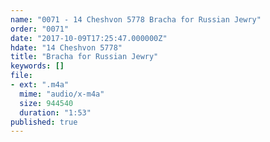 ```yaml
---
name: "0071 - 14 Cheshvon 5778 Bracha for Russian Jewry"
order: "0071"
date: "2017-10-09T17:25:47.000000Z"
hdate: "14 Cheshvon 5778"
title: "Bracha for Russian Jewry"
keywords: []
file:
- ext: ".m4a"
  mime: "audio/x-m4a"
  size: 944540
  duration: "1:53"
published: true
---
```


